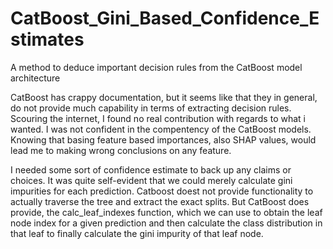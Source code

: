 # CatBoost_Gini_Based_Confidence_Estimates
A method to deduce important decision rules from the CatBoost model architecture

CatBoost has crappy documentation, but it seems like that they in general, do not provide much capability in terms of extracting decision rules. Scouring the internet, I found no real contribution with regards to what i wanted. I was not confident in the compentency of the CatBoost models. Knowing that basing feature based importances, also SHAP values, would lead me to making wrong conclusions on any feature.

I needed some sort of confidence estimate to back up any claims or choices. It was quite self-evident that we could merely calculate gini impurities for each prediction. Catboost doest not provide functionality to actually traverse the tree and extract the exact splits. But CatBoost does provide, the calc_leaf_indexes function, which we can use to obtain the leaf node index for a given prediction and then calculate the class distribution in that leaf to finally calculate the gini impurity of that leaf node. 

